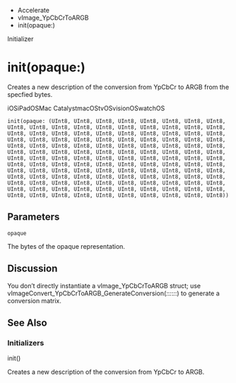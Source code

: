 

- Accelerate
- vImage_YpCbCrToARGB
-  init(opaque:) 

Initializer

# init(opaque:)

Creates a new description of the conversion from YpCbCr to ARGB from the specfied bytes.

iOSiPadOSMac CatalystmacOStvOSvisionOSwatchOS

``` source
init(opaque: (UInt8, UInt8, UInt8, UInt8, UInt8, UInt8, UInt8, UInt8, UInt8, UInt8, UInt8, UInt8, UInt8, UInt8, UInt8, UInt8, UInt8, UInt8, UInt8, UInt8, UInt8, UInt8, UInt8, UInt8, UInt8, UInt8, UInt8, UInt8, UInt8, UInt8, UInt8, UInt8, UInt8, UInt8, UInt8, UInt8, UInt8, UInt8, UInt8, UInt8, UInt8, UInt8, UInt8, UInt8, UInt8, UInt8, UInt8, UInt8, UInt8, UInt8, UInt8, UInt8, UInt8, UInt8, UInt8, UInt8, UInt8, UInt8, UInt8, UInt8, UInt8, UInt8, UInt8, UInt8, UInt8, UInt8, UInt8, UInt8, UInt8, UInt8, UInt8, UInt8, UInt8, UInt8, UInt8, UInt8, UInt8, UInt8, UInt8, UInt8, UInt8, UInt8, UInt8, UInt8, UInt8, UInt8, UInt8, UInt8, UInt8, UInt8, UInt8, UInt8, UInt8, UInt8, UInt8, UInt8, UInt8, UInt8, UInt8, UInt8, UInt8, UInt8, UInt8, UInt8, UInt8, UInt8, UInt8, UInt8, UInt8, UInt8, UInt8, UInt8, UInt8, UInt8, UInt8, UInt8, UInt8, UInt8, UInt8, UInt8, UInt8, UInt8, UInt8, UInt8, UInt8, UInt8, UInt8, UInt8))
```

## Parameters 

`opaque`  

The bytes of the opaque representation.

## Discussion

You don’t directly instantiate a vImage_YpCbCrToARGB struct; use vImageConvert_YpCbCrToARGB_GenerateConversion(_:_:_:_:_:_:) to generate a conversion matrix.

## See Also

### Initializers

init()

Creates a new description of the conversion from YpCbCr to ARGB.

